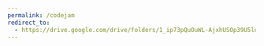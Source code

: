 ```yaml
---
permalink: /codejam
redirect_to:
  - https://drive.google.com/drive/folders/1_ip73pQuOuWL-AjxhUSOp39U5lohljCj?usp=sharing
---
```

